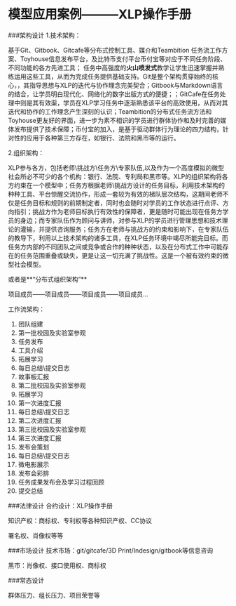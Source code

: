

# 模型应用案例———XLP操作手册
###架构设计
1.技术架构：

基于Git、Gitbook、Gitcafe等分布式控制工具、媒介和Teambition 任务流工作方案、Toyhouse信息发布平台，及比特币支付平台币付宝等对应于不同任务阶段、不同功能的各方先进工具；
任务中高强度的**火山喷发式**教学让学生迅速掌握并熟练运用这些工具，从而为完成任务提供基础支持。Git是整个架构贯穿始终的核心，，其指导思想与XLP的迭代与协作理念完美契合；Gitbook与Markdown语言的结合，让学员明白现代化、网络化的数字出版方式的便捷；；GitCafe在任务处理中则是其有效渠，学员在XLP学习任务中逐渐熟悉该平台的高效使用，从而对其迭代和协作的工作理念产生深刻的认识；Teambition的分布式任务流方法和Toyhouse更友好的界面，进一步为素不相识的学员进行群体协作和及时完善的媒体发布提供了技术保障；币付宝的加入，是基于驱动群体行为理论的四力结构，针对性的应用于各种第三方存在，如银行、法院和黑市等的运行。


2.组织架构：

XLP参与各方，包括老师\挑战方\任务方\专家队伍,以及作为一个高度模拟的微型社会所必不可少的各个机构：银行、法院、专利局和黑市等。XLP的组织架构将各方约束在一个模型中；任务方根据老师\挑战方设计的任务目标，利用技术架构的种种工具、平台惊醒交流协作，形成一套较为有效的梯队层次结构，这期间老师不仅是任务目标和规则的前期制定者，同时也会随时对学员的工作状态进行点评、方向指引；挑战方作为老师目标执行有效性的保障者，更是随时可能出现在任务方学员的身边；而专家队伍作为顾问与讲师，对参与XLP的学员进行管理思想和技术理论的灌输，并提供咨询服务；任务方在老师与挑战方的约束和影响下，在专家队伍的教导下，利用以上技术架构的诸多工具，在XLP任务环境中竭尽所能完目标。而任务方内部的不同团队之间或竞争或合作的种种状态，以及在分布式工作中可能存在的任务范围重叠或缺失，更是让这一切充满了挑战性。这是一个被有效约束的微型社会模型。

或者是**“分布式组织架构”**

项目成员——项目成员——项目成员——项目成员...

工作流架构：

1. 团队组建
1. 第一批校园及实验室参观
3. 任务发布
4. 工具介绍
5. 拓展学习
6. 每日总结\提交日志
7. 故事板汇报
8. 第二批校园及实验室参观
9. 拓展学习
10. 第一次进度汇报
11. 每日总结\提交日志
12. 第二次进度汇报
13. 第三批校园及实验室参观
14. 第三次进度汇报
15. 发布会策划
16. 每日总结\提交日志
17. 微电影展示
18. 发布会彩排
19. 任务成果发布会及学习过程回顾
20. 提交总结


###法律设计
合约设计：XLP操作手册


知识产权：商标权、专利权等各种知识产权、CC协议


署名权、肖像权等等

###市场设计
技术市场：git/gitcafe/3D Print/Indesign/gitbook等信息咨询

黑市：肖像权、接口使用权、商标权


###常态设计

群体压力、组长压力、项目荣誉等


